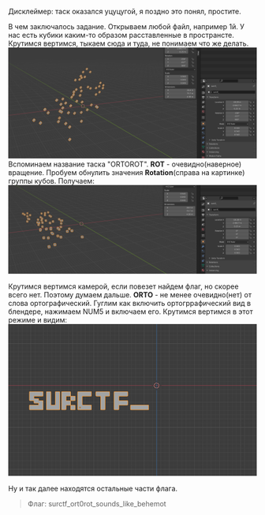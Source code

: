Дисклеймер: таск оказался уцуцугой, я поздно это понял, простите.

В чем заключалось задание. Открываем любой файл, например 1й. У нас есть кубики каким-то образом расставленные в пространсте. Крутимся вертимся, тыкаем сюда и туда, не понимаем что же делать.  
<img src="base0_rot.png" />
Вспоминаем название таска "ORTOROT". **ROT** - очевидно(наверное) вращение. Пробуем обнулить значения **Rotation**(справа на картинке) группы кубов. Получаем: 
<img src="rot_disabled.png" />

Крутимся вертимся камерой, если повезет найдем флаг, но скорее всего нет. Поэтому думаем дальше. **ORTO** - не менее очевидно(нет) от слова ортографический. Гуглим как включить ортогррафический вид в блендере, нажимаем NUM5 и включаем его. Крутимся вертимся в этот режиме и видим:  
<img src="ort_base0.png" />

Ну и так далее находятся остальные части флага.

>Флаг: surctf_ort0rot_sounds_like_behemot
